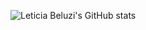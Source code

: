 ![Leticia Beluzi's GitHub stats](https://github-readme-stats.vercel.app/api?username=leticiabeluzi&theme=dark&show_icons=true)
